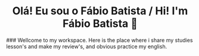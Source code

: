 <h1 align="center">
  Olá! Eu sou o Fábio Batista / Hi! I'm Fábio Batista 👋
</h1>
### Wellcome to my workspace. Here is the place where i share my studies lesson's and make my review's, and obvious practice my english.
<!--
**ofabiobatista/ofabiobatista** is a ✨ _special_ ✨ repository because its `README.md` (this file) appears on your GitHub profile.

Here are some ideas to get you started:

- 🔭 I’m currently working on ...
- 🌱 I’m currently learning ...
- 👯 I’m looking to collaborate on ...
- 🤔 I’m looking for help with ...
- 💬 Ask me about ...
- 📫 How to reach me: ...
- 😄 Pronouns: ...
- ⚡ Fun fact: ...
-->
